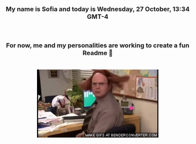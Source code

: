 


<div align="center">
<h3 >My name is Sofia and today is Wednesday, 27 October, 13:34 GMT-4</h3><br>
<h3 >For now, me and my personalities are working to create a fun Readme 👋
</h3><br>
<img src='img/dwight.gif' alt='working...'/>
</div>

